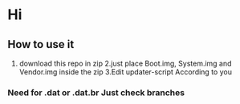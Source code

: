 # Hi 

## How to use it 
 1. download this repo in zip
 2.just place Boot.img, System.img and Vendor.img inside the zip
 3.Edit updater-script According to you
 
### Need for .dat or .dat.br Just check branches
